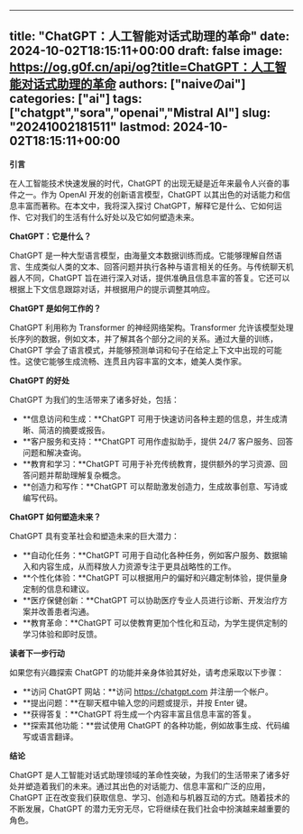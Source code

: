 
---
title: "ChatGPT：人工智能对话式助理的革命"
date: 2024-10-02T18:15:11+00:00
draft: false
image: https://og.g0f.cn/api/og?title=ChatGPT：人工智能对话式助理的革命
authors: ["naiveのai"]
categories: ["ai"]
tags: ["chatgpt","sora","openai","Mistral AI"]
slug: "20241002181511"
lastmod: 2024-10-02T18:15:11+00:00
---
**引言**

在人工智能技术快速发展的时代，ChatGPT 的出现无疑是近年来最令人兴奋的事件之一。作为 OpenAI 开发的创新语言模型，ChatGPT 以其出色的对话能力和信息丰富而著称。在本文中，我将深入探讨 ChatGPT，解释它是什么、它如何运作、它对我们的生活有什么好处以及它如何塑造未来。

**ChatGPT：它是什么？**

ChatGPT 是一种大型语言模型，由海量文本数据训练而成。它能够理解自然语言、生成类似人类的文本、回答问题并执行各种与语言相关的任务。与传统聊天机器人不同，ChatGPT 旨在进行深入对话，提供准确且信息丰富的答复。它还可以根据上下文信息跟踪对话，并根据用户的提示调整其响应。

**ChatGPT 是如何工作的？**

ChatGPT 利用称为 Transformer 的神经网络架构。Transformer 允许该模型处理长序列的数据，例如文本，并了解其各个部分之间的关系。通过大量的训练，ChatGPT 学会了语言模式，并能够预测单词和句子在给定上下文中出现的可能性。这使它能够生成流畅、连贯且内容丰富的文本，媲美人类作家。

**ChatGPT 的好处**

ChatGPT 为我们的生活带来了诸多好处，包括：

* **信息访问和生成：**ChatGPT 可用于快速访问各种主题的信息，并生成清晰、简洁的摘要或报告。
* **客户服务和支持：**ChatGPT 可用作虚拟助手，提供 24/7 客户服务、回答问题和解决查询。
* **教育和学习：**ChatGPT 可用于补充传统教育，提供额外的学习资源、回答问题并帮助理解复杂概念。
* **创造力和写作：**ChatGPT 可以帮助激发创造力，生成故事创意、写诗或编写代码。

**ChatGPT 如何塑造未来？**

ChatGPT 具有变革社会和塑造未来的巨大潜力：

* **自动化任务：**ChatGPT 可用于自动化各种任务，例如客户服务、数据输入和内容生成，从而释放人力资源专注于更具战略性的工作。
* **个性化体验：**ChatGPT 可以根据用户的偏好和兴趣定制体验，提供量身定制的信息和建议。
* **医疗保健创新：**ChatGPT 可以协助医疗专业人员进行诊断、开发治疗方案并改善患者沟通。
* **教育革命：**ChatGPT 可以使教育更加个性化和互动，为学生提供定制的学习体验和即时反馈。

**读者下一步行动**

如果您有兴趣探索 ChatGPT 的功能并亲身体验其好处，请考虑采取以下步骤：

* **访问 ChatGPT 网站：**访问 https://chatgpt.com 并注册一个帐户。
* **提出问题：**在聊天框中输入您的问题或提示，并按 Enter 键。
* **获得答复：**ChatGPT 将生成一个内容丰富且信息丰富的答复。
* **探索其他功能：**尝试使用 ChatGPT 的各种功能，例如故事生成、代码编写或语言翻译。

**结论**

ChatGPT 是人工智能对话式助理领域的革命性突破，为我们的生活带来了诸多好处并塑造着我们的未来。通过其出色的对话能力、信息丰富和广泛的应用，ChatGPT 正在改变我们获取信息、学习、创造和与机器互动的方式。随着技术的不断发展，ChatGPT 的潜力无穷无尽，它将继续在我们社会中扮演越来越重要的角色。